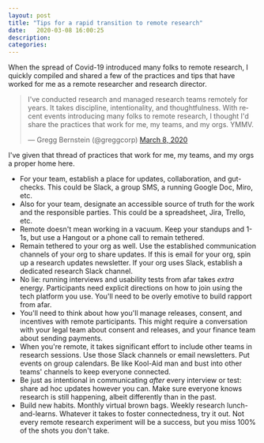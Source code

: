 ```yaml
---
layout: post
title: "Tips for a rapid transition to remote research"
date:   2020-03-08 16:00:25
description: 
categories:
---
```


When the spread of Covid-19 introduced many folks to remote research, I quickly compiled and shared a few of the practices and tips that have worked for me as a remote researcher and research director.


<blockquote class="twitter-tweet" data-partner="tweetdeck"><p lang="en" dir="ltr">I&#39;ve conducted research and managed research teams remotely for years. It takes discipline, intentionality, and  thoughtfulness. With recent events introducing many folks to remote research, I thought I&#39;d share the practices that work for me, my teams, and my orgs. YMMV.</p>&mdash; Gregg Bernstein (@greggcorp) <a href="https://twitter.com/greggcorp/status/1236754370273980419?ref_src=twsrc%5Etfw">March 8, 2020</a></blockquote>
<script async src="https://platform.twitter.com/widgets.js" charset="utf-8"></script>


I've given that thread of practices that work for me, my teams, and my orgs a proper home here.

* For your team, establish a place for updates, collaboration, and gut-checks. This could be Slack, a group SMS, a running Google Doc, Miro, etc.
* Also for your team, designate an accessible source of truth for the work and the responsible parties. This could be a spreadsheet, Jira, Trello, etc.
* Remote doesn't mean working in a vacuum. Keep your standups and 1-1s, but use a Hangout or a phone call to remain tethered.
* Remain tethered to your org as well. Use the established communication channels of your org to share updates. If this is email for your org, spin up a research updates newsletter. If your org uses Slack, establish a dedicated research Slack channel.
* No lie: running interviews and usability tests from afar takes *extra* energy. Participants need explicit directions on how to join using the tech platform you use. You'll need to be overly emotive to build rapport from afar.
* You'll need to think about how you'll manage releases, consent, and incentives with remote participants. This might require a conversation with your legal team about consent and releases, and your finance team about sending payments.
* When you're remote, it takes significant effort to include other teams in research sessions. Use those Slack channels or email newsletters. Put events on group calendars. Be like  Kool-Aid man and bust into other teams' channels to keep everyone connected.
* Be just as intentional in communicating *after* every interview or test: share ad hoc updates however you can. Make sure everyone knows research is still happening, albeit differently than in the past.
* Build new habits. Monthly virtual brown bags. Weekly research lunch-and-learns. Whatever it takes to foster connectedness, try it out. Not every remote research experiment will be a success, but you miss 100% of the shots you don't take.

